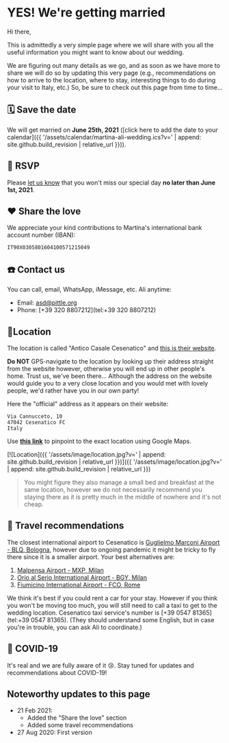 # YES! We're getting married

Hi there,

This is admittedly a very simple page where we will share with you all the useful information you might want to know about our wedding.

We are figuring out many details as we go, and as soon as we have more to share we will do so by updating this very page (e.g., recommendations on how to arrive to the location, where to stay, interesting things to do during your visit to Italy, etc.) So, be sure to check out this page from time to time…


## 🗓️ Save the date

We will get married on **June 25th, 2021** ([click here to add the date to your calendar]({{ '/assets/calendar/martina-ali-wedding.ics?v=' | append: site.github.build_revision | relative_url }})).


## 📮 RSVP

Please [let us know](mailto:asd@pittle.org) that you won't miss our special day **no later than June 1st, 2021**.


## ❤️ Share the love

We appreciate your kind contributions to Martina's international bank account number (IBAN):

```
IT90X0305801604100571215049
```


## ☎️ Contact us

You can call, email, WhatsApp, iMessage, etc. Ali anytime:

* Email: [asd@pittle.org](mailto:asd@pittle.org)
* Phone: [+39 320 8807212](tel:+39 320 8807212)


## 📍Location

The location is called "Antico Casale Cesenatico" and <a href="http://anticocasalecesenatico.com" target="_blank" rel="noopener noreferrer">this is their website</a>.

**Do NOT** GPS-navigate to the location by looking up their address straight from the website however, otherwise you will end up in other people's home. Trust us, we've been there… Although the address on the website would guide you to a very close location and you would met with lovely people, we'd rather have you in our own party!

Here the "official" address as it appears on their website:

```
Via Cannucceto, 10
47042 Cesenatico FC
Italy
```

Use <a href="https://goo.gl/maps/HDcbyhjBNG72bNDD9" target="_blank" rel="noopener noreferrer">**this link**</a> to pinpoint to the exact location using Google Maps.

[![Location]({{ '/assets/image/location.jpg?v=' | append: site.github.build_revision | relative_url }})]({{ '/assets/image/location.jpg?v=' | append: site.github.build_revision | relative_url }})

> You might figure they also manage a small bed and breakfast at the same location, however we do not necessarily recommend you staying there as it is pretty much in the middle of nowhere and it's not cheap.


## 🚗 Travel recommendations

The closest international airport to Cesenatico is <a href="https://www.bologna-airport.it/en/" target="_blank" rel="noopener noreferrer">Guglielmo Marconi Airport - BLQ, Bologna</a>, however due to ongoing pandemic it might be tricky to fly there since it is a smaller airport. Your best alternatives are:

1. <a href="https://www.milanomalpensa-airport.com/en/" target="_blank" rel="noopener noreferrer">Malpensa Airport - MXP, Milan</a>
2. <a href="https://www.milanbergamoairport.it/en/" target="_blank" rel="noopener noreferrer">Orio al Serio International Airport - BGY, Milan</a>
3. <a href="https://www.adr.it/web/aeroporti-di-roma-en-/" target="_blank" rel="noopener noreferrer">Fiumicino International Airport - FCO, Rome</a>

We think it's best if you could rent a car for your stay. However if you think you won't be moving too much, you will still need to call a taxi to get to the wedding location. Cesenatico taxi service's number is [+39 0547 81365](tel:+39 0547 81365). (They should understand some English, but in case you're in trouble, you can ask Ali to coordinate.)


## 🦠 COVID-19

It's real and we are fully aware of it 😢. Stay tuned for updates and recommendations about COVID-19!


## Noteworthy updates to this page

- 21 Feb 2021:
  - Added the "Share the love" section
  - Added some travel recommendations
- 27 Aug 2020: First version
